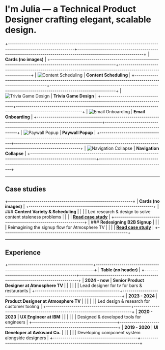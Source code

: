 # I'm Julia — a Technical Product Designer crafting elegant, scalable design.

+---------------------------------------------------------------------------------------------------------------+---------------------------------------------------------------------------------------------------------------+
| **Cards (no images)**                                                                                                                                                                                                                 |
+---------------------------------------------------------------------------------------------------------------+---------------------------------------------------------------------------------------------------------------+
| ![Content Scheduling](./media/collage1.png)                                                                  | **Content Scheduling**                                                                                        |
+---------------------------------------------------------------------------------------------------------------+---------------------------------------------------------------------------------------------------------------+
| ![Trivia Game Design](./media/collage2.gif)                                                                  | **Trivia Game Design**                                                                                        |
+---------------------------------------------------------------------------------------------------------------+---------------------------------------------------------------------------------------------------------------+
| ![Email Onboarding](./media/collage3.png)                                                                    | **Email Onboarding**                                                                                          |
+---------------------------------------------------------------------------------------------------------------+---------------------------------------------------------------------------------------------------------------+
| ![Paywall Popup](./media/collage4.gif)                                                                       | **Paywall Popup**                                                                                             |
+---------------------------------------------------------------------------------------------------------------+---------------------------------------------------------------------------------------------------------------+
| ![Navigation Collapse](./media/collage5.gif)                                                                 | **Navigation Collapse**                                                                                       |
+---------------------------------------------------------------------------------------------------------------+---------------------------------------------------------------------------------------------------------------+

---

## Case studies

+---------------------------------------------------------------+
| **Cards (no images)**                                         |
+---------------------------------------------------------------+
| ### **Content Variety & Scheduling**                          |
|                                                               |
| Led research & design to solve content staleness problems     |
|                                                               |
| **[Read case study](/schedule)**                              |
+---------------------------------------------------------------+
| ### **Redesigning B2B Signup**                                |
|                                                               |
| Reimagining the signup flow for Atmosphere TV                 |
|                                                               |
| **[Read case study](/marketing-site)**                        |
+---------------------------------------------------------------+

---

## Experience

+-------------------------------------------+-----------------------------------------------------------------------------+
| **Table (no header)**                                                                                           |
+-------------------------------------------+-----------------------------------------------------------------------------+
| **2024 - now**                            | **Senior Product Designer at Atmosphere TV**                                |
|                                           |                                                                             |
|                                           | Lead designer for tv for bars & restaurants                                 |
+-------------------------------------------+-----------------------------------------------------------------------------+
| **2023 - 2024**                           | **Product Designer at Atmosphere TV**                                       |
|                                           |                                                                             |
|                                           | Led design & research for customer tooling                                  |
+-------------------------------------------+-----------------------------------------------------------------------------+
| **2020 - 2023**                           | **UX Engineer at IBM**                                                      |
|                                           |                                                                             |
|                                           | Designed & developed tools for engineers                                    |
+-------------------------------------------+-----------------------------------------------------------------------------+
| **2019 - 2020**                           | **UI Developer at Awkward Co.**                                             |
|                                           |                                                                             |
|                                           | Developing component system alongside designers                             |
+-------------------------------------------+-----------------------------------------------------------------------------+
